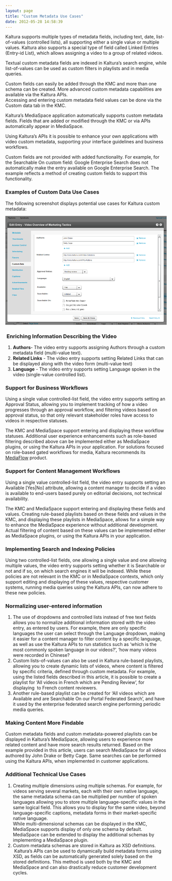 ```yaml
---
layout: page
title: "Custom Metadata Use Cases"
date: 2012-05-28 14:58:39
---
```


Kaltura supports multiple types of metadata fields, including text, date, list-of-values (controlled lists), all supporting either a single value or multiple values. Kaltura also supports a special type of field called Linked Entries (Entry-id List), which allows assigning a video to a group of related videos.

Textual custom metadata fields are indexed in Kaltura’s search engine, while list-of-values can be used as custom filters in playlists and in media queries.

Custom fields can easily be added through the KMC and more than one schema can be created. More advanced custom metadata capabilities are available via the Kaltura APIs.  
Accessing and entering custom metadata field values can be done via the Custom data tab in the KMC.

Kaltura’s MediaSpace application automatically supports custom metadata fields. Fields that are added or modified through the KMC or via APIs automatically appear in MediaSpace.

Using Kaltura’s APIs it is possible to enhance your own applications with video custom metadata, supporting your interface guidelines and business workflows.

<span class="mce-note-graphic">Custom fields are not provided with added functionality. For example, for the Searchable On custom field: Google Enterprise Search does not automatically make the entry available on Google Enterprise Search. The example reflects a method of creating custom fields to support this functionality.</span>

### Examples of Custom Data Use Cases

The following screenshot displays potential use cases for Kaltura custom metadata:

<img src="../../assets/503.img">

###  Enriching Information Describing the Video

1.  **Authors**- The video entry supports assigning Authors through a custom metadata field (multi-value text).
2.  **Related Links** - The video entry supports setting Related Links that can be displayed along with the video form (multi-value text)
3.  **Language** - The video entry supports setting Language spoken in the video (single-value controlled list).

### Support for Business Workflows

Using a single value controlled-list field, the video entry supports setting an Approval Status, allowing you to implement tracking of how a video progresses through an approval workflow, and filtering videos based on approval status, so that only relevant stakeholder roles have access to videos in respective statuses.  
  
The KMC and MediaSpace support entering and displaying these workflow statuses. Additional user experience enhancements such as role-based filtering described above can be implemented either as MediaSpace plugins, or using the Kaltura APIs in your application. For solutions focused on role-based gated workflows for media, Kaltura recommends its <a href="http://videos.kaltura.com/media/Add+Media+Flow+in+All+in+One+Video+for+WordPress/1_3pm71e6x#.T8T0vLBzWnk" target="_blank">MediaFlow</a> product.

### Support for Content Management Workflows

Using a single value controlled-list field, the video entry supports setting an Available [Yes|No] attribute, allowing a content manager to decide if a video is available to end-users based purely on editorial decisions, not technical availability.   
  
The KMC and MediaSpace support entering and displaying these fields and values. Creating rule-based playlists based on these fields and values in the KMC, and displaying these playlists in MediaSpace, allows for a simple way to enhance the MediaSpace experience without additional development. Actual filtering of content based on these values can be implemented either as MediaSpace plugins, or using the Kaltura APIs in your application.

### Implementing Search and Indexing Policies

Using two controlled-list fields, one allowing a single value and one allowing multiple values, the video entry supports setting whether it is Searchable or not and if so, on which search engines it will be indexed. While these policies are not relevant in the KMC or in MediaSpace contexts, which only support editing and displaying of these values, respective customer systems, running media queries using the Kaltura APIs, can now adhere to these new policies.

### Normalizing user-entered information

1.  The use of dropdowns and controlled lists instead of free text fields allows you to normalize additional information stored with the video entry, as entered by users. For example, there are only specific languages the user can select through the Language dropdown, making it easier for a content manager to filter content by a specific language, as well as use the Kaltura APIs to run statistics such as ‘which is the most commonly spoken language in our videos?’, ‘how many videos were recorded in Chinese?
2.  Custom lists-of-values can also be used in Kaltura rule-based playlists, allowing you to create dynamic lists of videos, where content is filtered by specific criteria, defined through custom metadata. For example, using the listed fields described in this article, it is possible to create a playlist for ‘All videos in French which are Pending Review’, for displaying  to French content reviewers.
3.  Another rule-based playlist can be created for ‘All videos which are Available and are Searchable On our Portal Federated Search’, and have it used by the enterprise federated search engine performing periodic media queries.

### Making Content More Findable

Custom metadata fields and custom metadata-powered playlists can be displayed in Kaltura’s MediaSpace, allowing users to experience more related content and have more search results returned. Based on the example provided in this article, users can search MediaSpace for all videos authored by John Drake or Betty Cage. Same searches can be performed using the Kaltura APIs, when implemented in customer applications.

### Additional Technical Use Cases

1.  Creating multiple dimensions using multiple schemas. For example, for videos serving several markets, each with their own native language, the same metadata schema can be multiplied per number of spoken languages allowing you to store multiple language-specific values in the same logical field. This allows you to display for the same video, beyond language-specific captions, metadata forms in their market-specific native language.  
    While multi-dimensional schemas can be displayed in the KMC, MediaSpace supports display of only one schema by default. MediaSpace can be extended to display the additional schemas by implementing a MediaSpace plugin.
2.  Custom metadata schemas are stored in Kaltura as XSD definitions.  Kaltura’s APIs can be used to dynamically build metadata forms using XSD, as fields can be automatically generated solely based on the stored definitions. This method is used both by the KMC and MediaSpace and can also drastically reduce customer development cycles.